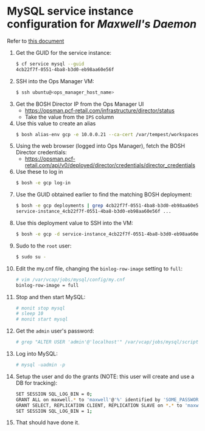 # MySQL service instance configuration for _Maxwell's Daemon_

Refer to [this document](https://docs.pivotal.io/pivotalcf/2-2/customizing/trouble-advanced.html)

1. Get the GUID for the service instance:
   ```bash
   $ cf service mysql --guid
   4cb22f7f-0551-4ba8-b3d0-eb98aa60e56f
   ```
1. SSH into the Ops Manager VM:
   ```bash
   $ ssh ubuntu@<ops_manager_host_name>
   ```
1. Get the BOSH Director IP from the Ops Manager UI
   - https://opsman.pcf-retail.com/infrastructure/director/status
   - Take the value from the `IPS` column
1. Use this value to create an alias
   ```bash
   $ bosh alias-env gcp -e 10.0.0.21 --ca-cert /var/tempest/workspaces/default/root_ca_certificate
   ```
1. Using the web browser (logged into Ops Manager), fetch the BOSH Director credentials:
   - https://opsman.pcf-retail.com/api/v0/deployed/director/credentials/director_credentials
1. Use these to log in
   ```bash
   $ bosh -e gcp log-in
   ```
1. Use the GUID obtained earlier to find the matching BOSH deployment:
   ```bash
   $ bosh -e gcp deployments | grep 4cb22f7f-0551-4ba8-b3d0-eb98aa60e56f
   service-instance_4cb22f7f-0551-4ba8-b3d0-eb98aa60e56f ...
   ```
1. Use this deployment value to SSH into the VM:
   ```bash
   $ bosh -e gcp -d service-instance_4cb22f7f-0551-4ba8-b3d0-eb98aa60e56f ssh mysql/0
   ```
1. Sudo to the `root` user:
   ```bash
   $ sudo su -
   ```
1. Edit the my.cnf file, changing the `binlog-row-image` setting to `full`:
   ```bash
   # vim /var/vcap/jobs/mysql/config/my.cnf
   binlog-row-image = full
   ```
1. Stop and then start MySQL:
   ```bash
   # monit stop mysql
   # sleep 10
   # monit start mysql
   ```
1. Get the `admin` user's password:
   ```bash
   # grep "ALTER USER 'admin'@'localhost'" /var/vcap/jobs/mysql/scripts/init.sql
   ```
1. Log into MySQL:
   ```bash
   # mysql -uadmin -p
   ```
1. Setup the user and do the grants (NOTE: this user will create and use a DB for tracking):
   ```bash
   SET SESSION SQL_LOG_BIN = 0;
   GRANT ALL on maxwell.* to 'maxwell'@'%' identified by 'SOME_PASSWORD';
   GRANT SELECT, REPLICATION CLIENT, REPLICATION SLAVE on *.* to 'maxwell'@'%';
   SET SESSION SQL_LOG_BIN = 1;
   ```
1. That should have done it.

